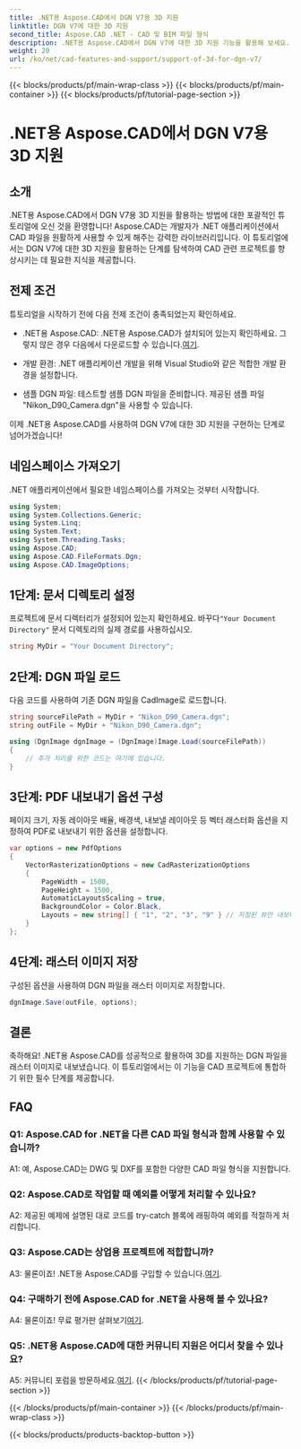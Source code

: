 ```yaml
---
title: .NET용 Aspose.CAD에서 DGN V7용 3D 지원
linktitle: DGN V7에 대한 3D 지원
second_title: Aspose.CAD .NET - CAD 및 BIM 파일 형식
description: .NET용 Aspose.CAD에서 DGN V7에 대한 3D 지원 기능을 활용해 보세요. 단계별 튜토리얼을 따라해보세요.
weight: 20
url: /ko/net/cad-features-and-support/support-of-3d-for-dgn-v7/
---
```


{{< blocks/products/pf/main-wrap-class >}}
{{< blocks/products/pf/main-container >}}
{{< blocks/products/pf/tutorial-page-section >}}

# .NET용 Aspose.CAD에서 DGN V7용 3D 지원

## 소개

.NET용 Aspose.CAD에서 DGN V7용 3D 지원을 활용하는 방법에 대한 포괄적인 튜토리얼에 오신 것을 환영합니다! Aspose.CAD는 개발자가 .NET 애플리케이션에서 CAD 파일을 원활하게 사용할 수 있게 해주는 강력한 라이브러리입니다. 이 튜토리얼에서는 DGN V7에 대한 3D 지원을 활용하는 단계를 탐색하여 CAD 관련 프로젝트를 향상시키는 데 필요한 지식을 제공합니다.

## 전제 조건

튜토리얼을 시작하기 전에 다음 전제 조건이 충족되었는지 확인하세요.

-  .NET용 Aspose.CAD: .NET용 Aspose.CAD가 설치되어 있는지 확인하세요. 그렇지 않은 경우 다음에서 다운로드할 수 있습니다.[여기](https://releases.aspose.com/cad/net/).

- 개발 환경: .NET 애플리케이션 개발을 위해 Visual Studio와 같은 적합한 개발 환경을 설정합니다.

- 샘플 DGN 파일: 테스트할 샘플 DGN 파일을 준비합니다. 제공된 샘플 파일 "Nikon_D90_Camera.dgn"을 사용할 수 있습니다.

이제 .NET용 Aspose.CAD를 사용하여 DGN V7에 대한 3D 지원을 구현하는 단계로 넘어가겠습니다!

## 네임스페이스 가져오기

.NET 애플리케이션에서 필요한 네임스페이스를 가져오는 것부터 시작합니다.

```csharp
using System;
using System.Collections.Generic;
using System.Linq;
using System.Text;
using System.Threading.Tasks;
using Aspose.CAD;
using Aspose.CAD.FileFormats.Dgn;
using Aspose.CAD.ImageOptions;
```

## 1단계: 문서 디렉토리 설정

 프로젝트에 문서 디렉터리가 설정되어 있는지 확인하세요. 바꾸다`"Your Document Directory"` 문서 디렉토리의 실제 경로를 사용하십시오.

```csharp
string MyDir = "Your Document Directory";
```

## 2단계: DGN 파일 로드

다음 코드를 사용하여 기존 DGN 파일을 CadImage로 로드합니다.

```csharp
string sourceFilePath = MyDir + "Nikon_D90_Camera.dgn";
string outFile = MyDir + "Nikon_D90_Camera.dgn";

using (DgnImage dgnImage = (DgnImage)Image.Load(sourceFilePath))
{
    // 추가 처리를 위한 코드는 여기에 있습니다.
}
```

## 3단계: PDF 내보내기 옵션 구성

페이지 크기, 자동 레이아웃 배율, 배경색, 내보낼 레이아웃 등 벡터 래스터화 옵션을 지정하여 PDF로 내보내기 위한 옵션을 설정합니다.

```csharp
var options = new PdfOptions
{
    VectorRasterizationOptions = new CadRasterizationOptions
    {
        PageWidth = 1500,
        PageHeight = 1500,
        AutomaticLayoutsScaling = true,
        BackgroundColor = Color.Black,
        Layouts = new string[] { "1", "2", "3", "9" } // 지정된 뷰만 내보내기
    }
};
```

## 4단계: 래스터 이미지 저장

구성된 옵션을 사용하여 DGN 파일을 래스터 이미지로 저장합니다.

```csharp
dgnImage.Save(outFile, options);
```

## 결론

축하해요! .NET용 Aspose.CAD를 성공적으로 활용하여 3D를 지원하는 DGN 파일을 래스터 이미지로 내보냈습니다. 이 튜토리얼에서는 이 기능을 CAD 프로젝트에 통합하기 위한 필수 단계를 제공합니다.

## FAQ

### Q1: Aspose.CAD for .NET을 다른 CAD 파일 형식과 함께 사용할 수 있습니까?

A1: 예, Aspose.CAD는 DWG 및 DXF를 포함한 다양한 CAD 파일 형식을 지원합니다.

### Q2: Aspose.CAD로 작업할 때 예외를 어떻게 처리할 수 있나요?

A2: 제공된 예제에 설명된 대로 코드를 try-catch 블록에 래핑하여 예외를 적절하게 처리합니다.

### Q3: Aspose.CAD는 상업용 프로젝트에 적합합니까?

 A3: 물론이죠! .NET용 Aspose.CAD를 구입할 수 있습니다.[여기](https://purchase.aspose.com/buy).

### Q4: 구매하기 전에 Aspose.CAD for .NET을 사용해 볼 수 있나요?

A4: 물론이죠! 무료 평가판 살펴보기[여기](https://releases.aspose.com/).

### Q5: .NET용 Aspose.CAD에 대한 커뮤니티 지원은 어디서 찾을 수 있나요?

 A5: 커뮤니티 포럼을 방문하세요.[여기](https://forum.aspose.com/c/cad/19).
{{< /blocks/products/pf/tutorial-page-section >}}

{{< /blocks/products/pf/main-container >}}
{{< /blocks/products/pf/main-wrap-class >}}

{{< blocks/products/products-backtop-button >}}
